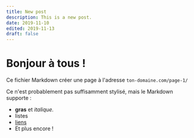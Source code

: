 ```yaml
---
title: New post
description: This is a new post.
date: 2019-11-10
edited: 2019-11-13
draft: false
---
```


# Bonjour à tous !

Ce fichier Markdown créer une page à l'adresse `ton-domaine.com/page-1/`

Ce n'est probablement pas suffisamment stylisé, mais le Markdown supporte :
- **gras** et _italique._
- listes
- [liens](https://astro.build)
- Et plus encore !